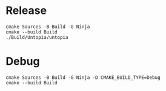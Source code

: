 
# Release
```
cmake Sources -B Build -G Ninja
cmake --build Build
./Build/Untopia/untopia
```

# Debug
```
cmake Sources -B Build -G Ninja -D CMAKE_BUILD_TYPE=Debug
cmake --build Build
```